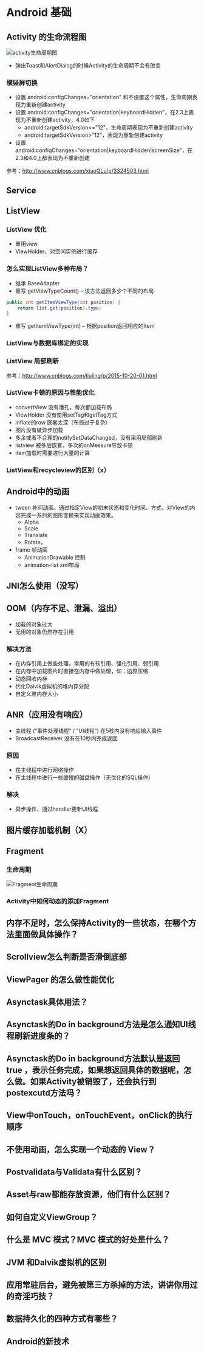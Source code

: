 # Android 基础

## Activity 的生命流程图

![activity生命周期图](http://pic001.cnblogs.com/img/tea9/201008/2010080516521645.png)

* 弹出Toast和AlertDialog的时候Activity的生命周期不会有改变

### 横竖屏切换

* 设置 android:configChanges="orientation" 和不设置这个属性，生命周期表现为重新创建activity
* 设置 android:configChanges="orientation|keyboardHidden"，在2.3上表现为不重新创建activity，4.0如下
    * android:targetSdkVersion<="12"，生命周期表现为不重新创建activity
    * android:targetSdkVersion>"12"，表现为重新创建activity
* 设置 android:configChanges="orientation|keyboardHidden|screenSize"，在2.3和4.0上都表现为不重新创建

参考：http://www.cnblogs.com/xiaoQLu/p/3324503.html

## Service

## ListView

### ListView 优化

* 重用view
* ViewHolder，对空间实例进行缓存

### 怎么实现ListView多种布局？

* 继承 BaseAdapter
* 重写 getViewTypeCount() – 该方法返回多少个不同的布局
```java
public int getItemViewType(int position) {  
    return list.get(position).type;  
}  
```
* 重写 getItemViewType(int) – 根据position返回相应的Item

### ListView与数据库绑定的实现

### ListView 局部刷新

参考：http://www.cnblogs.com/liuling/p/2015-10-20-01.html

### ListView卡顿的原因与性能优化

* convertView 没有潘孔，每次都加载布局
* ViewHolder 没有使用setTag和getTag方式
* inflate的row 嵌套太深（布局过于复杂）
* 图片没有做异步加载
* 多余或者不合理的notifySetDataChanged，没有采用局部刷新
* listview 被多层嵌套，多次的onMessure导致卡顿
* item加载时需要进行大量的计算

### ListView和recycleview的区别（x）

## Android中的动画

* tween 补间动画。通过指定View的初末状态和变化时间、方式，对View的内容完成一系列的图形变换来实现动画效果。
    * Alpha
    * Scale
    * Translate
    * Rotate。
* frame 帧动画
    * AnimationDrawable 控制
    * animation-list xml布局
    
## JNI怎么使用（没写）

## OOM（内存不足、泄漏、溢出）

* 加载的对象过大
* 无用的对象仍然存在引用

### 解决方法

* 在内存引用上做些处理，常用的有软引用、强化引用、弱引用
* 在内存中加载图片时直接在内存中做处理，如：边界压缩.
* 动态回收内存
* 优化Dalvik虚拟机的堆内存分配
* 自定义堆内存大小

## ANR（应用没有响应）

* 主线程 (“事件处理线程” / “UI线程”) 在5秒内没有响应输入事件
* BroadcastReceiver 没有在10秒内完成返回

### 原因

* 在主线程中进行网络操作
* 在主线程中进行一些缓慢的磁盘操作（无优化的SQL操作）

### 解决

* 异步操作，通过handler更新UI线程

## 图片缓存加载机制（X）



## Fragment

### 生命周期

![Fragment生命周期](http://img.my.csdn.net/uploads/201301/22/1358840998_2990.png)

### Activity中如何动态的添加Fragment


## 内存不足时，怎么保持Activity的一些状态，在哪个方法里面做具体操作？


## Scrollview怎么判断是否滑倒底部

## ViewPager 的怎么做性能优化

## Asynctask具体用法？

## Asynctask的Do in background方法是怎么通知UI线程刷新进度条的？

## Asynctask的Do in background方法默认是返回 true ，表示任务完成，如果想返回具体的数据呢，怎么做。如果Activity被销毁了，还会执行到postexcutd方法吗？

## View中onTouch，onTouchEvent，onClick的执行顺序

## 不使用动画，怎么实现一个动态的 View？

## Postvalidata与Validata有什么区别？

## Asset与raw都能存放资源，他们有什么区别？

## 如何自定义ViewGroup？

## 什么是 MVC 模式？MVC 模式的好处是什么？

## JVM 和Dalvik虚拟机的区别

## 应用常驻后台，避免被第三方杀掉的方法，讲讲你用过的奇淫巧技？

## 数据持久化的四种方式有哪些？

## Android的新技术
